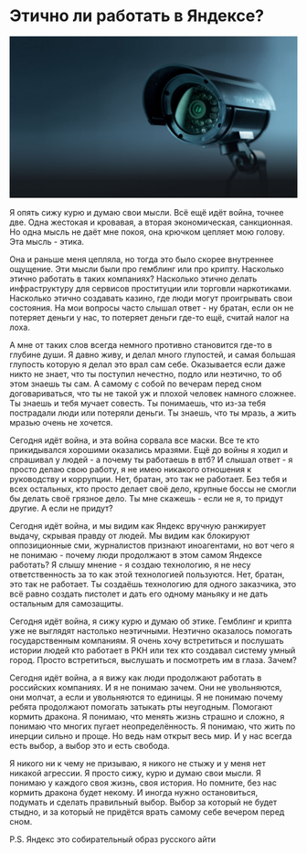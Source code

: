 # Этично ли работать в Яндексе?
![img](preview.jpg)

Я опять сижу курю и думаю свои мысли. Всё ещё идёт война, точнее две. Одна жестокая и кровавая, а вторая экономическая, санкционная. Но одна мысль не даёт мне покоя, она крючком цепляет мою голову. Эта мысль - этика. 

Она и раньше меня цепляла, но тогда это было скорее внутреннее ощущение. Эти мысли были про гемблинг или про крипту. Насколько этично работать в таких компаниях? Насколько этично делать инфраструктуру для сервисов проституции или торговли наркотиками. Насколько этично создавать казино, где люди могут проигрывать свои состояния. На мои вопросы часто слышал ответ - ну братан, если он не потеряет деньги у нас, то потеряет деньги где-то ещё, считай налог на лоха. 

А мне от таких слов всегда немного противно становится где-то в глубине души. Я давно живу, и делал много глупостей, и самая большая глупость которую я делал это врал сам себе. Оказывается если даже никто не знает, что ты поступил нечестно, подло или неэтично, то об этом знаешь ты сам. А самому с собой по вечерам перед сном договариваться, что ты не такой уж и плохой человек намного сложнее. Ты знаешь и тебя мучает совесть. Ты понимаешь, что из-за тебя пострадали люди или потеряли деньги. Ты знаешь, что ты мразь, а жить мразью очень не хочется. 

Сегодня идёт война, и эта война сорвала все маски. Все те кто прикидывался хорошими оказались мразями. Ещё до войны я ходил и спрашивал у людей - а почему ты работаешь в втб? И слышал ответ - я просто делаю свою работу, я не имею никакого отношения к руководству и коррупции. Нет, братан, это так не работает. Без тебя и всех остальных, кто просто делает своё дело, крупные боссы не смогли бы делать своё грязное дело. Ты мне скажешь - если не я, то придут другие. А если не придут? 

Сегодня идёт война, и мы видим как Яндекс вручную ранжирует выдачу, скрывая правду от людей. Мы видим как блокируют оппозиционные сми, журналистов признают иноагентами, но вот чего я не понимаю - почему люди продолжают в этом самом Яндексе работать? Я слышу мнение - я создаю технологию, я не несу ответственность за то как этой технологией пользуются. Нет, братан, это так не работает. Ты создаёшь технологию для одного заказчика, это всё равно создать пистолет и дать его одному маньяку и не дать остальным для самозащиты. 

Сегодня идёт война, я сижу курю и думаю об этике. Гемблинг и крипта уже не выглядят настолько неэтичными. Неэтично оказалось помогать государственным компаниям. Я очень хочу встретиться и послушать истории людей кто работает в РКН или тех кто создавал систему умный город. Просто встретиться, выслушать и посмотреть им в глаза. Зачем?

Сегодня идёт война, а я вижу как люди продолжают работать в российских компаниях. И я не понимаю зачем. Они не увольняются, они молчат, а если и увольняются то единицы. Я не понимаю почему ребята продолжают помогать затыкать рты неугодным. Помогают кормить дракона. Я понимаю, что менять жизнь страшно и сложно, я понимаю что многих пугает неопределённость. Я понимаю, что жить по инерции сильно и проще. Но ведь нам открыт весь мир. И у нас всегда есть выбор, а выбор это и есть свобода. 

Я никого ни к чему не призываю, я никого не стыжу и у меня нет никакой агрессии. Я просто сижу, курю и думаю свои мысли. Я понимаю у каждого своя жизнь, своя история. Но помните, без нас кормить дракона будет некому. И иногда нужно остановиться, подумать и сделать правильный выбор. Выбор за который не будет стыдно, и за который не придётся врать самому себе вечером перед сном. 

P.S. Яндекс это собирательный образ русского айти